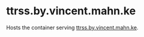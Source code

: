 # ttrss.by.vincent.mahn.ke

Hosts the container serving [ttrss.by.vincent.mahn.ke](https://ttrss.by.vincent.mahn.ke).